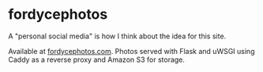 # fordycephotos

A "personal social media" is how I think about the idea for this site. 

Available at [fordycephotos.com](https://fordycephotos.com). Photos served with Flask and uWSGI using Caddy as a reverse proxy and Amazon S3 for storage.
